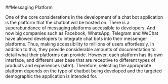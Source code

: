 ##Messaging Platform

One of the core considerations in the development of a chat bot application is the platform that the chatbot will be hosted on. There is a superabundance of messaging platforms accessible to developers. And now big companies such as Facebook, WhatsApp, Telegram and WeChat have allowed developers to integrate chat bots into their messenger platforms. Thus, making accessibility to millions of users effortlessly. In addition to this, they provide considerable amounts of documentation to detail what their platforms can provide. However, each platform has its own interface, and different user base that are receptive to different types of products and experiences (site1). Therefore, selecting the appropriate platform depends on the type of chatbot being developed and the targeted demographic the application is intended for. 

<!-- " However, each platform has its own interface, and capacities user base who are receptive to different types of products and experiences (site1)."

-->
